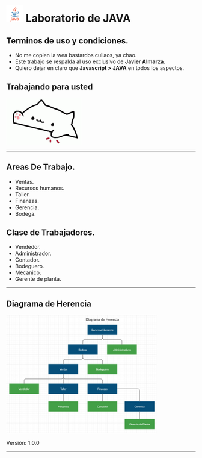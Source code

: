 # <span><img src="a.png" alt="java icon" width="45"/></span> Laboratorio de JAVA 

## Terminos de uso y condiciones.
*   No me copien la wea bastardos culiaos, ya chao.
*   Este trabajo se respalda al uso exclusivo de **Javier Almarza**.
*   Quiero dejar en claro que **Javascript > JAVA** en todos los aspectos.

## **Trabajando para usted**

<img src="b.gif" width="200" />

***
## **Areas De Trabajo.**
*   Ventas.
*   Recursos humanos.
*   Taller.
*   Finanzas.
*   Gerencia.
*   Bodega.

## **Clase de Trabajadores.**
*   Vendedor.
*   Administrador.
*   Contador.
*   Bodeguero.
*   Mecanico.
*   Gerente de planta.

***
## **Diagrama de Herencia**


<img src="D1.jpg" width="400" />

Versión: 1.0.0

***